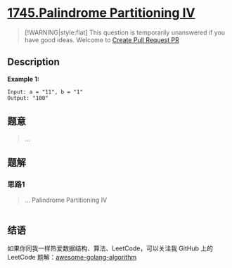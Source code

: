 # [1745.Palindrome Partitioning IV][title]

> [!WARNING|style:flat]
> This question is temporarily unanswered if you have good ideas. Welcome to [Create Pull Request PR](https://github.com/Golang-Solutions/awesome-golang-algorithm)

## Description

**Example 1:**

```
Input: a = "11", b = "1"
Output: "100"
```

## 题意
> ...

## 题解

### 思路1
> ...
Palindrome Partitioning IV
```go
```


## 结语

如果你同我一样热爱数据结构、算法、LeetCode，可以关注我 GitHub 上的 LeetCode 题解：[awesome-golang-algorithm][me]

[title]: https://leetcode.com/problems/palindrome-partitioning-iv/
[me]: https://github.com/Golang-Solutions/awesome-golang-algorithm
